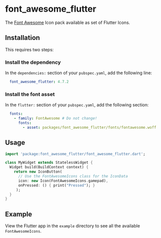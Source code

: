 # font_awesome_flutter

The [Font Awesome](http://fontawesome.io/icons/) Icon pack available as set of Flutter Icons.

## Installation

This requires two steps:

### Install the dependency

In the `dependencies:` section of your `pubspec.yaml`, add the following line:

```yaml
  font_awesome_flutter: 4.7.2    
```

### Install the font asset

In the `flutter:` section of your `pubspec.yaml`, add the following section:

```yaml
  fonts:
    - family: FontAwesome # Do not change!
      fonts:
        - asset: packages/font_awesome_flutter/fonts/fontawesome.woff
```

## Usage

```dart
import 'package:font_awesome_flutter/font_awesome_flutter.dart';

class MyWidget extends StatelessWidget {
  Widget build(BuildContext context) {
    return new IconButton(
      // Use the FontAwesomeIcons class for the IconData
      icon: new Icon(FontAwesomeIcons.gamepad), 
      onPressed: () { print("Pressed"); }
     );
  }
}
```

## Example

View the Flutter app in the `example` directory to see all the available `FontAwesomeIcons`.